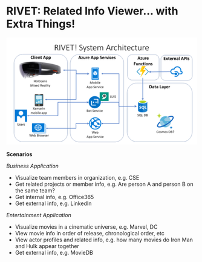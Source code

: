 # RIVET: Related Info Viewer... with Extra Things!

![](https://github.com/shahedc/Rivet/blob/master/images/Related-Info-Viewer.png)

**Scenarios**

*Business Application*
- Visualize team members in organization, e.g. CSE
- Get related projects or member info, e.g. Are person A and person B on the same team?
- Get internal info, e.g. Office365
- Get external info, e.g. LinkedIn

*Entertainment Application*
- Visualize movies in a cinematic universe, e.g. Marvel, DC
- View movie info in order of release, chronological order, etc
- View actor profiles and related info, e.g. how many movies do Iron Man and Hulk appear together
- Get external info, e.g. MovieDB


